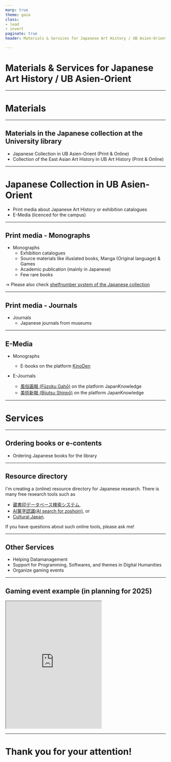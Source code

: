 ```yaml
---
marp: true
theme: gaia
class: 
- lead
- invert
paginate: true
header: Materials & Services for Japanese Art History / UB Asien-Orient

---
```



# Materials & Services for Japanese Art History / UB Asien-Orient

---

# Materials

---

## Materials in the Japanese collection at the University library
- Japanese Collection in UB Asien-Orient (Print & Online)
- Collection of the East Asian Art History in UB Art History (Print & Online)


---

# Japanese Collection in UB Asien-Orient

- Print media about Japanese Art History or exhibition catalogues
- E-Media (licenced for the campus)


---

## Print media - Monographs

- Monographs
    - Exhibition catalogues
    - Source materials like illuslated books, Manga (Original language) & Games
    - Academic publication (mainly in Japanese)
    - Few rare books

-> Please also check [shelfnumber system of the Japanese collection](https://nbtkmy.github.io/library/systematik.html)


---

## Print media - Journals

- Journals
    - Japanese journals from museums

---


## E-Media

- Monographs
    - E-books on the platform [KinoDen](https://kinoden.kinokuniya.co.jp/uzh)

- E-Journals 
    - [風俗画報 (Fūzoku Gahō)](https://uzb.swisscovery.slsp.ch/permalink/41SLSP_UZB/1co89nr/alma99117121633105508) on the platform JapanKnowledge
    - [美術新報 (Bijutsu Shinpō)](https://uzb.swisscovery.slsp.ch/permalink/41SLSP_UZB/1co89nr/alma99117338374305508) on the platform JapanKnowledge

---

# Services

---

## Ordering books or e-contents

- Ordering Japanese books for the library 

---

## Resource directory

I'm creating a (online) resource directory for Japanese research.
There is many free research tools such as 
- [蔵書印データベース検索システム](https://seal.dhii.jp/sealdb/),
- [AI篆字認識(AI search for zoshoin)](https://seal.dhii.jp/image/), or 
- [Cultural Japan](https://cultural.jp/). 

If you have questions about such online tools, please ask me!

---

## Other Services
- Helping Datamanagement
- Support for Programming, Softwares, and themes in Digital Humanities
- Organize gaming events

---

## Gaming event example (in planning for 2025)


<iframe src="https://www.youtube.com/embed/iqysmS4lxwQ" height="400" allow="controls"></iframe>

---

# Thank you for your attention!
